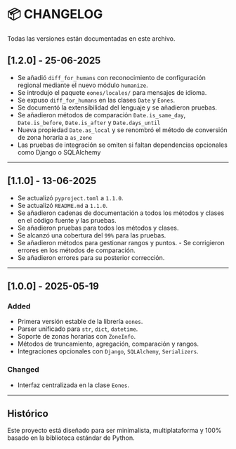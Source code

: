 # 📦 CHANGELOG

Todas las versiones están documentadas en este archivo.

## [1.2.0] - 25-06-2025
- Se añadió `diff_for_humans` con reconocimiento de configuración regional mediante el nuevo módulo `humanize`.
- Se introdujo el paquete `eones/locales/` para mensajes de idioma.
- Se expuso `diff_for_humans` en las clases `Date` y `Eones`.
- Se documentó la extensibilidad del lenguaje y se añadieron pruebas.
- Se añadieron métodos de comparación `Date.is_same_day`, `Date.is_before`, `Date.is_after` y `Date.days_until`
- Nueva propiedad `Date.as_local` y se renombró el método de conversión de zona horaria a `as_zone`
- Las pruebas de integración se omiten si faltan dependencias opcionales como Django o SQLAlchemy

---

## [1.1.0] - 13-06-2025
- Se actualizó `pyproject.toml` a `1.1.0`.
- Se actualizó `README.md` a `1.1.0`.
- Se añadieron cadenas de documentación a todos los métodos y clases en el código fuente y las pruebas.
- Se añadieron pruebas para todos los métodos y clases.
- Se alcanzó una cobertura del `99%` para las pruebas.
- Se añadieron métodos para gestionar rangos y puntos. - Se corrigieron errores en los métodos de comparación.
- Se añadieron errores para su posterior corrección.

---

## [1.0.0] - 2025-05-19

### Added
- Primera versión estable de la librería `eones`.
- Parser unificado para `str`, `dict`, `datetime`.
- Soporte de zonas horarias con `ZoneInfo`.
- Métodos de truncamiento, agregación, comparación y rangos.
- Integraciones opcionales con `Django`, `SQLAlchemy`, `Serializers`.

### Changed
- Interfaz centralizada en la clase `Eones`.

---

## Histórico

Este proyecto está diseñado para ser minimalista, multiplataforma y 100% basado en la biblioteca estándar de Python.
